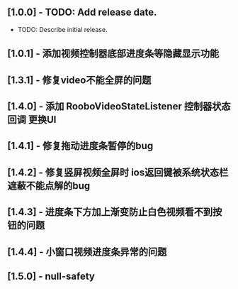 ## [1.0.0] - TODO: Add release date.

* TODO: Describe initial release.

## [1.0.1] - 添加视频控制器底部进度条等隐藏显示功能
## [1.3.1] - 修复video不能全屏的问题
## [1.4.0] - 添加 RooboVideoStateListener 控制器状态回调 更换UI
## [1.4.1] - 修复拖动进度条暂停的bug
## [1.4.2] - 修复竖屏视频全屏时 ios返回键被系统状态栏遮蔽不能点解的bug
## [1.4.3] - 进度条下方加上渐变防止白色视频看不到按钮的问题
## [1.4.4] - 小窗口视频进度条异常的问题
## [1.5.0] - null-safety